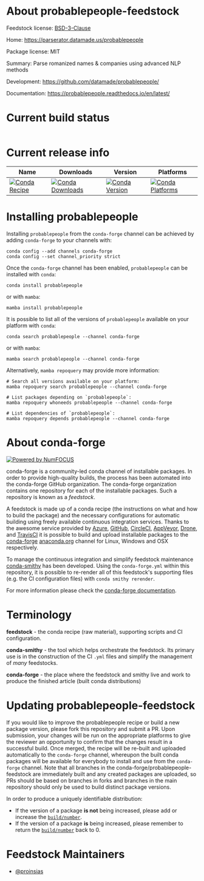 About probablepeople-feedstock
==============================

Feedstock license: [BSD-3-Clause](https://github.com/conda-forge/probablepeople-feedstock/blob/main/LICENSE.txt)

Home: https://parserator.datamade.us/probablepeople

Package license: MIT

Summary: Parse romanized names & companies using advanced NLP methods

Development: https://github.com/datamade/probablepeople/

Documentation: https://probablepeople.readthedocs.io/en/latest/

Current build status
====================


<table>
</table>

Current release info
====================

| Name | Downloads | Version | Platforms |
| --- | --- | --- | --- |
| [![Conda Recipe](https://img.shields.io/badge/recipe-probablepeople-green.svg)](https://anaconda.org/conda-forge/probablepeople) | [![Conda Downloads](https://img.shields.io/conda/dn/conda-forge/probablepeople.svg)](https://anaconda.org/conda-forge/probablepeople) | [![Conda Version](https://img.shields.io/conda/vn/conda-forge/probablepeople.svg)](https://anaconda.org/conda-forge/probablepeople) | [![Conda Platforms](https://img.shields.io/conda/pn/conda-forge/probablepeople.svg)](https://anaconda.org/conda-forge/probablepeople) |

Installing probablepeople
=========================

Installing `probablepeople` from the `conda-forge` channel can be achieved by adding `conda-forge` to your channels with:

```
conda config --add channels conda-forge
conda config --set channel_priority strict
```

Once the `conda-forge` channel has been enabled, `probablepeople` can be installed with `conda`:

```
conda install probablepeople
```

or with `mamba`:

```
mamba install probablepeople
```

It is possible to list all of the versions of `probablepeople` available on your platform with `conda`:

```
conda search probablepeople --channel conda-forge
```

or with `mamba`:

```
mamba search probablepeople --channel conda-forge
```

Alternatively, `mamba repoquery` may provide more information:

```
# Search all versions available on your platform:
mamba repoquery search probablepeople --channel conda-forge

# List packages depending on `probablepeople`:
mamba repoquery whoneeds probablepeople --channel conda-forge

# List dependencies of `probablepeople`:
mamba repoquery depends probablepeople --channel conda-forge
```


About conda-forge
=================

[![Powered by
NumFOCUS](https://img.shields.io/badge/powered%20by-NumFOCUS-orange.svg?style=flat&colorA=E1523D&colorB=007D8A)](https://numfocus.org)

conda-forge is a community-led conda channel of installable packages.
In order to provide high-quality builds, the process has been automated into the
conda-forge GitHub organization. The conda-forge organization contains one repository
for each of the installable packages. Such a repository is known as a *feedstock*.

A feedstock is made up of a conda recipe (the instructions on what and how to build
the package) and the necessary configurations for automatic building using freely
available continuous integration services. Thanks to the awesome service provided by
[Azure](https://azure.microsoft.com/en-us/services/devops/), [GitHub](https://github.com/),
[CircleCI](https://circleci.com/), [AppVeyor](https://www.appveyor.com/),
[Drone](https://cloud.drone.io/welcome), and [TravisCI](https://travis-ci.com/)
it is possible to build and upload installable packages to the
[conda-forge](https://anaconda.org/conda-forge) [anaconda.org](https://anaconda.org/)
channel for Linux, Windows and OSX respectively.

To manage the continuous integration and simplify feedstock maintenance
[conda-smithy](https://github.com/conda-forge/conda-smithy) has been developed.
Using the ``conda-forge.yml`` within this repository, it is possible to re-render all of
this feedstock's supporting files (e.g. the CI configuration files) with ``conda smithy rerender``.

For more information please check the [conda-forge documentation](https://conda-forge.org/docs/).

Terminology
===========

**feedstock** - the conda recipe (raw material), supporting scripts and CI configuration.

**conda-smithy** - the tool which helps orchestrate the feedstock.
                   Its primary use is in the construction of the CI ``.yml`` files
                   and simplify the management of *many* feedstocks.

**conda-forge** - the place where the feedstock and smithy live and work to
                  produce the finished article (built conda distributions)


Updating probablepeople-feedstock
=================================

If you would like to improve the probablepeople recipe or build a new
package version, please fork this repository and submit a PR. Upon submission,
your changes will be run on the appropriate platforms to give the reviewer an
opportunity to confirm that the changes result in a successful build. Once
merged, the recipe will be re-built and uploaded automatically to the
`conda-forge` channel, whereupon the built conda packages will be available for
everybody to install and use from the `conda-forge` channel.
Note that all branches in the conda-forge/probablepeople-feedstock are
immediately built and any created packages are uploaded, so PRs should be based
on branches in forks and branches in the main repository should only be used to
build distinct package versions.

In order to produce a uniquely identifiable distribution:
 * If the version of a package **is not** being increased, please add or increase
   the [``build/number``](https://docs.conda.io/projects/conda-build/en/latest/resources/define-metadata.html#build-number-and-string).
 * If the version of a package **is** being increased, please remember to return
   the [``build/number``](https://docs.conda.io/projects/conda-build/en/latest/resources/define-metadata.html#build-number-and-string)
   back to 0.

Feedstock Maintainers
=====================

* [@proinsias](https://github.com/proinsias/)


